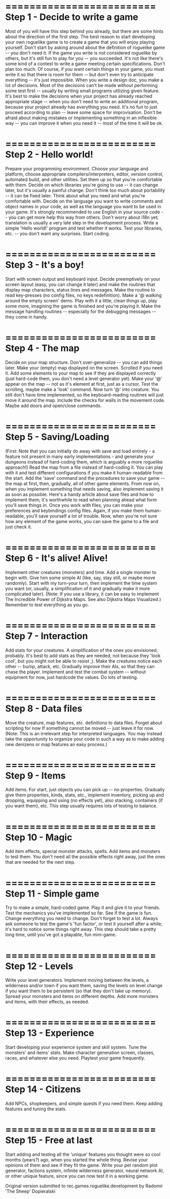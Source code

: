 =========================
Step 1 - Decide to write a game
=========================

Most of you will have this step behind you already, but there are some hints about the direction of the first step. The best reason to start developing your own roguelike game is to create a game that you will enjoy playing yourself.
Don't start by asking around about the definition of roguelike game -- you don't need it. If the game you write is not considered roguelike by others, but it's still fun to play for you -- you succeeded. It's not like there's some kind of a contest to write a game meeting certain specifications.
Don't plan too much. Of course, if you want certain things in your game, you must write it so that there is room for them -- but don't even try to anticipate everything -- it's just impossible. When you write a design doc, you make a lot of decisions. Most of the decisions can't be made without performing some test first -- usually by writing small programs utilizing given feature. It's best to make the decisions when your project has already reached appropriate stage -- when you don't need to write an additional program, because your project already has everything you need.
It's no fun to just proceed according to plan -- leave some space for improvisation. Don't be afraid about making mistakes or implementing something in an inflexible way -- you can improve it when you need it -- most of the time it will be ok.

=========================
Step 2 - Hello world!
=========================

Prepare your programming environment. Choose your language and platform, choose appropriate compilers/interpreters, editor, version control, automated build, and other utilities. Set them up so that you're comfortable with them.
Decide on which libraries you're going to use -- it can change later, but it's usually a painful change. Don't think too much about portability -- it can be fixed later. Think about what you need and what you're comfortable with.
Decide on the language you want to write comments and object names in your code, as well as the language you want to be used in your game. It's strongly recommended to use English in your source code -- you can get more help this way from others.
Don't worry about i18n yet; translation is usually a very late step in the development process.
Write a simple 'Hello world!' program and test whether it works. Test your libraries, etc. -- you don't want any surprises.
Start coding.

=========================
Step 3 - It's a boy!
=========================

Start with screen output and keyboard input. Decide preemptively on your screen layout (easy, you can change it later) and make the routines that display map characters, status lines and messages.
Make the routine to read key-presses (no config files, no keys redefinition).
Make a '@ walking around the empty screen' demo. Play with it a little, clean things up, play some more, imagining the game is finished and you're playing it.
Make the message handling routines -- especially for the debugging messages -- they come in handy.

=========================
Step 4 - The map
=========================

Decide on your map structure. Don't over-generalize -- you can add things later. Make your (empty) map displayed on the screen. Scrolled if you need it. Add some elements to your map to see if they are displayed correctly (just hard-code them, you don't need a level generator yet).
Make your '@' appear on the map -- not as it's element at first, just as a cursor. Test the scrolling, maybe make a 'look' command.
Now turn '@' into creature. You still don't have time implemented, so the keyboard-reading routines will just move it around the map. Include the checks for walls in the movement code. Maybe add doors and open/close commands.

=========================
Step 5 - Saving/Loading
=========================

(First: Note that you can initially do away with save and load entirely - a feature not present in many early implementations - and generate your dungeons instead of hard-coding them, which is arguably a more roguelike approach!)
Read the map from a file instead of hard-coding it. You can play with it and test different configurations if you make it human-readable from the start.
Add the 'save' command and the procedures to save your game -- the map at first, then, gradually, all of other game elements. From now on, when you implement something that needs saving, also implement saving it as soon as possible.
Here's a handy article about save files and how to implement them; it's worthwhile to read when planning ahead what form you'll save things in.
Once you work with files, you can make your preferences and keybindings config files. Again, if you make them human-readable, you'll save yourself a lot of trouble.
Now, when you're not sure how any element of the game works, you can save the game to a file and just check it.

=========================
Step 6 - It's alive! Alive!
=========================

Implement other creatures (monsters) and time. Add a single monster to begin with. Give him some simple AI (like, say, stay still, or maybe move randomly).
Start with my turn-your turn, then implement the time system you want (or, usually, a simplification of it and gradually make it more complicated later).
(Note: If you use a library, it can be easy to implement The Incredible Power of Dijkstra Maps. See also Dijkstra Maps Visualized.)
Remember to test everything as you go.

=========================
Step 7 - Interaction
=========================

Add stats for your creatures. A simplification of the ones you envisioned, probably. It's best to add stats as they are needed, not because they 'look cool', but you might not be able to resist ;).
Make the creatures notice each other -- bump, attack, etc. Gradually improve their AIs, so that they can chase the player.
Implement and test the combat system -- without equipment for now, just hardcode the values. Do lots of testing.

=========================
Step 8 - Data files
=========================

Move the creature, map features, etc. definitions to data files. Forget about scripting for now If something cannot be moved -- just leave it for now.
(Note: This is an irrelevant step for interpreted languages. You may instead take the opportunity to organize your code in such a way as to make adding new denizens or map features an easy process.)

=========================
Step 9 - Items
=========================

Add items. For start, just objects you can pick up -- no properties. Gradually give them properties, kinds, stats, etc., implement inventory, picking up and dropping, equipping and using (no effects yet), also stacking, containers (if you want them), etc.
This step usually requires lots of testing to balance.

=========================
Step 10 - Magic
=========================

Add item effects, special monster attacks, spells. Add items and monsters to test them. You don't need all the possible effects right away, just the ones that are needed for the next step.

=========================
Step 11 - Simple game
=========================

Try to make a simple, hard-coded game. Play it and give it to your friends. Test the mechanics you've implemented so far. See if the game is fun.
Change everything you need to change. Don't forget to test a lot. Always ask someone to test the game's 'fun factor', or test it yourself after a while; it's hard to notice some things right away.
This step should take a pretty long time, until you've got a playable, fun mini-game.

=========================
Step 12 - Levels
=========================

Write your level generators. Implement moving between the levels, a wilderness and/or town if you want them, saving the levels on level change if you want them to be persistent (so that they don't take up memory).
Spread your monsters and items on different depths. Add more monsters and items, with their effects, as needed.

=========================
Step 13 - Experience
=========================

Start developing your experience system and skill system. Tune the monsters' and items' stats. Make character generation screen, classes, races, and whatever else you need.
Playtest your game frequently.

=========================
Step 14 - Citizens
=========================

Add NPCs, shopkeepers, and simple quests if you need them. Keep adding features and tuning the stats.

=========================
Step 15 - Free at last
=========================

Start adding and testing all the 'unique' features you thought were so cool months (years?) ago, when you started the whole thing. Revise your opinions of them and see if they fit the game.
Write your pet random plot generator, factions system, infinite wilderness generator, neural network AI, or other unique feature, since you can now test it in a working game.

Original version submitted to rec.games.roguelike.development by Radomir 'The Sheep' Dopieralski

